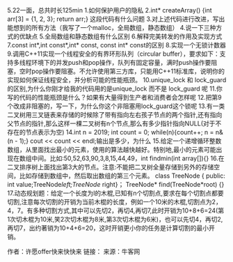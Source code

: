 5.22一面，总共时长125min
1.如何保护用户的隐私
2.int* createArray() {int arr[3] = {1, 2, 3}; return arr;} 这段代码有什么问题
3.对上述代码进行改进，写出能想到的所有方法（我写了一个malloc，全局数组，静态数组）
4.说一下三种方式的优缺点
5.全局数组和静态数组有什么区别
6.解释完美转发的作用及实现方式
7.const int*,int const*,int* const, const int* const的区别
8.实现一个无锁计数器
9.调用C++11实现一个线程安全的有界环形队列（circular buffer），要求如下：支持多线程环境下的并发push和pop操作，队列有固定容量，满时push操作要阻塞，空时pop操作要阻塞。不允许使用第三方库，只能用C++11标准库，说明你的实现如何保证线程安全，并分析可能的性能瓶颈。
10.unique_lock 和 lock_guard的区别,为什么你刚才给我的代码用的是unique_lock 而不是 lock_guard 呢
11.你写的代码的性能瓶颈是什么？如果有大量得到生产者和消费者会怎样呢
12.把第9个改成非阻塞的，写一下，为什么你这个非阻塞用lock_guard这个锁呢
13.有一类二叉树用三叉链表来存储的时候除了带有指向左右孩子节点的两个指针,还有指向父节点的指针,那么这样一棵二叉树有n个节点,那么有多少指针指向NULL(对于不存在的节点表示为空)
14.int n = 2019; int count = 0; while(n){count++; n = n&(n - 1);} cout << count << endl;输出是多少，为什么
15.给定一个递增循环整数数组，从里面找出最小的元素，使用的算法越快越好。特别地,最小的元素可能出现在数组中间。比如:50,52,63,90,3,8,15,44,49，int findmin(int array[]){}
16.在二叉排序树上面找出第3大的节点。注意:不能把二叉树全量存储到另外的存储空间，比如存储到数组中，然后取出数组的第三个元素。
class TreeNode {
public:
int value;TreeNode*left;TreeNode* right}；
TreeNode* find(TreeNode*root) {}
17.动态规划题：给定一个长度为l的木棍,已知有n个切割点,要求在每个切割点都要切割,注意每次切割的开销为当前木棍的长度，例如一个10米的木棍,切割点为2，4，7。有多种切割方式,其中可以先切2，再切4,再切7,此时开销为10+8+6=24(第1次切木棍为10米,笑2次切木棍为8米,第3次切木棍为6米)，也可以先切4，再切2,再切7，出约著销为10+4+6=20，这时开销更小你的任务是计算切割的最小开销。

作者：许愿offer快来快快来
链接：[](https://www.nowcoder.com/interview/center?entranceType=导航栏)
来源：牛客网